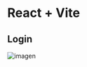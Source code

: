 # React + Vite
## Login
![imagen](https://img.freepik.com/vector-gratis/plantilla-login_1017-6719.jpg)

